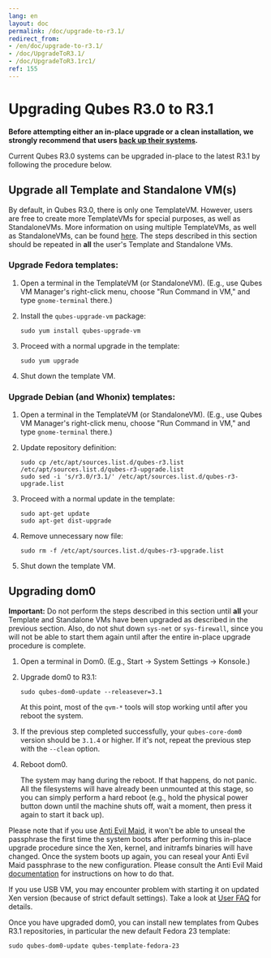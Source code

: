 ```yaml
---
lang: en
layout: doc
permalink: /doc/upgrade-to-r3.1/
redirect_from:
- /en/doc/upgrade-to-r3.1/
- /doc/UpgradeToR3.1/
- /doc/UpgradeToR3.1rc1/
ref: 155
---
```


# Upgrading Qubes R3.0 to R3.1

**Before attempting either an in-place upgrade or a clean installation, we
strongly recommend that users [back up their systems](/doc/backup-restore/).**

Current Qubes R3.0 systems can be upgraded in-place to the latest R3.1
by following the procedure below.

## Upgrade all Template and Standalone VM(s)

By default, in Qubes R3.0, there is only one TemplateVM. However, users are
free to create more TemplateVMs for special purposes, as well as StandaloneVMs.
More information on using multiple TemplateVMs, as well as StandaloneVMs, can be
found [here](/doc/software-update-vm/). The steps described in this
section should be repeated in **all** the user's Template and Standalone VMs.

### Upgrade Fedora templates:

1. Open a terminal in the TemplateVM (or StandaloneVM). (E.g., use Qubes VM
    Manager's right-click menu, choose "Run Command in VM," and type
    `gnome-terminal` there.)

2. Install the `qubes-upgrade-vm` package:

    ```
    sudo yum install qubes-upgrade-vm
    ```

3. Proceed with a normal upgrade in the template:

    ```
    sudo yum upgrade
    ```

4. Shut down the template VM.

### Upgrade Debian (and Whonix) templates:

1. Open a terminal in the TemplateVM (or StandaloneVM). (E.g., use Qubes VM
    Manager's right-click menu, choose "Run Command in VM," and type
    `gnome-terminal` there.)

2. Update repository definition:

    ```
    sudo cp /etc/apt/sources.list.d/qubes-r3.list /etc/apt/sources.list.d/qubes-r3-upgrade.list
    sudo sed -i 's/r3.0/r3.1/' /etc/apt/sources.list.d/qubes-r3-upgrade.list
    ```

3. Proceed with a normal update in the template:

    ```
    sudo apt-get update
    sudo apt-get dist-upgrade
    ```

4. Remove unnecessary now file:

    ```
    sudo rm -f /etc/apt/sources.list.d/qubes-r3-upgrade.list
    ```

5. Shut down the template VM.

## Upgrading dom0

**Important:** Do not perform the steps described in this section until **all**
your Template and Standalone VMs have been upgraded as described in the previous
section. Also, do not shut down `sys-net` or `sys-firewall`, since you will not
be able to start them again until after the entire in-place upgrade procedure is
complete.

1. Open a terminal in Dom0. (E.g., Start -\> System Settings -\> Konsole.)

2. Upgrade dom0 to R3.1:

    ```
    sudo qubes-dom0-update --releasever=3.1
    ```

    At this point, most of the `qvm-*` tools will stop working until after you
    reboot the system.

3. If the previous step completed successfully, your `qubes-core-dom0` version
    should be `3.1.4` or higher. If it's not, repeat the previous step with the
    `--clean` option.

4. Reboot dom0.
    
    The system may hang during the reboot. If that happens, do not panic. All
    the filesystems will have already been unmounted at this stage, so you can
    simply perform a hard reboot (e.g., hold the physical power button down
    until the machine shuts off, wait a moment, then press it again to start it
    back up).

Please note that if you use [Anti Evil Maid](/doc/anti-evil-maid), it won't be
able to unseal the passphrase the first time the system boots after performing
this in-place upgrade procedure since the Xen, kernel, and initramfs binaries
will have changed. Once the system boots up again, you can reseal your Anti Evil
Maid passphrase to the new configuration. Please consult the Anti Evil Maid
[documentation](/doc/anti-evil-maid) for instructions on how to do that.

If you use USB VM, you may encounter problem with starting it on updated Xen
version (because of strict default settings). Take a look at 
[User FAQ](/faq/#i-created-a-usb-vm-and-assigned-usb-controllers-to-it-now-the-usb-vm-wont-boot)
for details.

Once you have upgraded dom0, you can install new templates from Qubes R3.1
repositories, in particular the new default Fedora 23 template:

```
sudo qubes-dom0-update qubes-template-fedora-23
```
